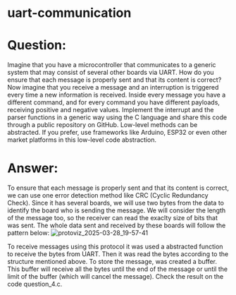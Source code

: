 # uart-communication
# Question:
Imagine that you have a microcontroller that communicates to a generic system that may consist of several other boards via UART. 
How do you ensure that each message is properly sent and that its content is correct?
Now imagine that you receive a message and an interruption is triggered every time a new information is received. 
Inside every message you have a different command, and for every command you have different payloads, receiving positive and negative values.
Implement the interrupt and the parser functions in a generic way using the C language and share this code through a public repository on GitHub. 
Low-level methods can be abstracted. If you prefer, use frameworks like Arduino, ESP32 or even other market platforms in this low-level code abstraction.

# Answer:
To ensure that each message is properly sent and that its content is correct, we can use one error detection method like CRC (Cyclic Redundancy Check).
Since it has several boards, we will use two bytes from the data to identify the board who is sending the message. We will consider the length 
of the message too, so the receiver can read the exaclty size of bits that was sent. The whole data sent and received by these boards will follow the pattern below:
![protoviz_2025-03-28_19-57-41](https://github.com/user-attachments/assets/06fece5a-9d18-4acd-bba8-8f260c5243b5)

To receive messages using this protocol it was used a abstracted function to receive the bytes from UART. 
Then it was read the bytes according to the structure mentioned above. To store the message, was created a buffer.
This buffer will receive all the bytes until the end of the message or until the limit of the buffer (which will cancel the message).
Check the result on the code question_4.c.
